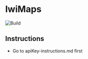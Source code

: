 # IwiMaps
![Build](https://github.com/harrypirrit/MaraeMaps/actions/workflows/android.yml/badge.svg)

## Instructions
- Go to apiKey-instructions.md first

